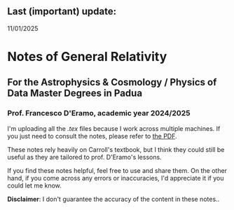 ## Last (important) update:
11/01/2025



# Notes of General Relativity 

## For the Astrophysics & Cosmology / Physics of Data Master Degrees in Padua

### Prof. Francesco D'Eramo, academic  year 2024/2025

I'm uploading all the *.tex* files because I work across multiple machines. If you just need to consult the notes, please refer to [the PDF](gr_notes.pdf).  

These notes rely heavily on Carroll's textbook, but I think they could still be useful as they are tailored to prof. D'Eramo's lessons. 

If you find these notes helpful, feel free to use and share them. On the other hand, if you come across any errors or inaccuracies, I'd appreciate it if you could let me know.

**Disclaimer**: I don't guarantee the accuracy of the content in these notes..
